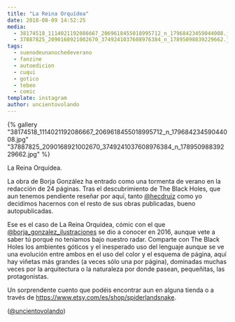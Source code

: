 ```yaml
---
title: "La Reina Orquídea"
date: 2018-08-09 14:52:25
media: 
  - 38174518_1114021192086667_2069618455018995712_n_17968423459044008.jpg
  - 37887825_2090168921002670_3749241037608976384_n_17895098839229662.jpg
tags: 
  - suenodeunanochedeverano
  - fanzine
  - autoedicion
  - cuqui
  - gotico
  - tebeo
  - comic
template: instagram
author: uncientovolando
---
```


{% gallery "38174518_1114021192086667_2069618455018995712_n_17968423459044008.jpg" "37887825_2090168921002670_3749241037608976384_n_17895098839229662.jpg" %}

La Reina Orquídea.

La obra de Borja González ha entrado como una tormenta de verano en la redacción de 24 páginas. Tras el descubrimiento de The Black Holes, que aun tenemos pendiente reseñar por aquí, tanto [@hecdruiz](https://instagram.com/hecdruiz) como yo decidimos hacernos con el resto de sus obras publicadas, bueno autopublicadas.

Ese es el caso de La Reina Orquídea, cómic con el que [@borja_gonzalez_ilustraciones](https://instagram.com/borja_gonzalez_ilustraciones) se dio a conocer en 2016, aunque vete a saber tú porqué no teníamos bajo nuestro radar. Comparte con The Black Holes los ambientes góticos y el inesperado uso del lenguaje aunque se ve una evolución entre ambos en el uso del color y el esquema de página, aquí hay viñetas más grandes (a veces sólo una por página), dominadas muchas veces por la arquitectura o la naturaleza por donde pasean, pequeñitas, las protagonistas.

Un sorprendente cuento que podéis encontrar aun en alguna tienda o a través de <https://www.etsy.com/es/shop/spiderlandsnake>.

([@uncientovolando](https://instagram.com/uncientovolando))
